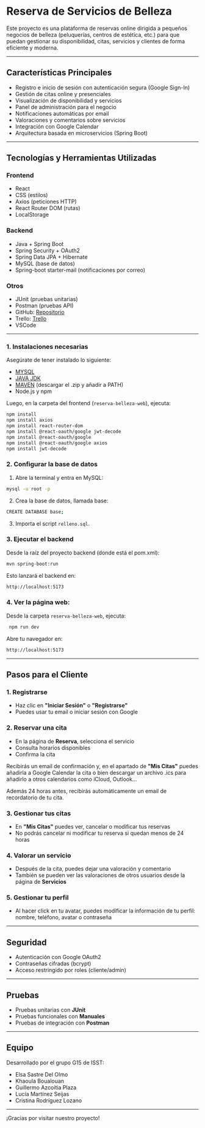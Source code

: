 # **Reserva de Servicios de Belleza**

Este proyecto es una plataforma de reservas online dirigida a pequeños negocios de belleza (peluquerías, centros de estética, etc.) para que puedan gestionar su disponibilidad, citas, servicios y clientes de forma eficiente y moderna.

---

## Características Principales

-  Registro e inicio de sesión con autenticación segura (Google Sign-In)
-  Gestión de citas online y presenciales
-  Visualización de disponibilidad y servicios
-  Panel de administración para el negocio
-  Notificaciones automáticas por email
-  Valoraciones y comentarios sobre servicios
-  Integración con Google Calendar
-  Arquitectura basada en microservicios (Spring Boot)

---

##  Tecnologías y Herramientas Utilizadas

### Frontend
-  React
-  CSS (estilos)
-  Axios (peticiones HTTP)
-  React Router DOM (rutas)
-  LocalStorage 

### Backend
-  Java + Spring Boot
-  Spring Security + OAuth2
-  Spring Data JPA + Hibernate
-  MySQL (base de datos)
-  Spring-boot starter-mail (notificaciones por correo)

### Otros
-  JUnit (pruebas unitarias)
-  Postman (pruebas API)
-  GitHub: [Repositorio](https://github.com/lumarseijas/isst-G15)
-  Trello: [Trello](https://trello.com/b/uJJV9c7g/isst-grupo15-belleza)
-  VSCode

---
### 1. Instalaciones necesarias

Asegúrate de tener instalado lo siguiente:

- [MYSQL](https://dev.mysql.com/downloads/installer/)
- [JAVA JDK](https://adoptium.net/es/)
- [MAVEN](https://maven.apache.org/download.cgi) (descargar el .zip y añadir a PATH)
- Node.js y npm

Luego, en la carpeta del frontend (`reserva-belleza-web`), ejecuta:

```bash
npm install
npm install axios
npm install react-router-dom
npm install @react-oauth/google jwt-decode
npm install @react-oauth/google
npm install @react-oauth/google axios
npm install jwt-decode
```
### 2. Configurar la base de datos
1. Abre la terminal y entra en MySQL: 
```bash
mysql -u root -p
```
2. Crea la base de datos, llamada base:
```bash
CREATE DATABASE base;
```
3. Importa el script `relleno.sql`.
### 3. Ejecutar el backend
Desde la raíz del proyecto backend (donde está el pom.xml):
```bash
mvn spring-boot:run
```
Esto lanzará el backend en:
```bash
http://localhost:5173
```
### 4. Ver la página web: 
Desde la carpeta `reserva-belleza-web`, ejecuta:
```bash
 npm run dev
```
Abre tu navegador en:
```bash
http://localhost:5173
```
---

## Pasos para el Cliente

### 1. Registrarse
- Haz clic en **"Iniciar Sesión"** o **"Registrarse"**
- Puedes usar tu email o iniciar sesión con Google

### 2. Reservar una cita
- En la página de **Reserva**, selecciona el servicio
- Consulta horarios disponibles
- Confirma la cita

Recibirás un email de confirmación y, en el apartado de **"Mis Citas"** puedes añadirla a Google Calendar la cita o bien descargar un archivo .ics para añadirlo a otros calendarios como iCloud, Outlook...

Además 24 horas antes, recibirás automáticamente un email de recordatorio de tu cita. 

### 3. Gestionar tus citas
- En **"Mis Citas"** puedes ver, cancelar o modificar tus reservas
- No podrás cancelar ni modificar tu reserva si quedan menos de 24 horas

### 4. Valorar un servicio
- Después de la cita, puedes dejar una valoración y comentario
- También se pueden ver las valoraciones de otros usuarios desde la página de **Servicios**

### 5. Gestionar tu perfil
- Al hacer click en tu avatar, puedes modificar la información de tu perfil: nombre, teléfono, avatar o contraseña
  
---
## Seguridad

-  Autenticación con Google OAuth2
-  Contraseñas cifradas (bcrypt)
-  Acceso restringido por roles (cliente/admin)

---

##  Pruebas

-  Pruebas unitarias con **JUnit**
-  Pruebas funcionales con **Manuales**
-  Pruebas de integración con **Postman**

---

##  Equipo

Desarrollado por el grupo G15 de ISST:
- Elsa Sastre Del Olmo
- Khaoula Boualouan
- Guillermo Azcoitia Plaza
- Lucía Martínez Seijas
- Cristina Rodríguez Lozano

---

¡Gracias por visitar nuestro proyecto! 


